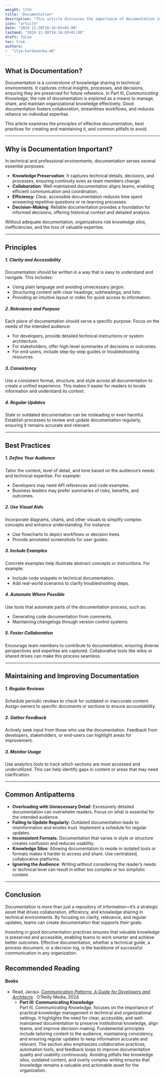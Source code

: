 ```yaml
---
weight: 1250
title: "Documentation"
description: "This article discusses the importance of documentation in communication and its key components."
icon: "article"
date: "2024-11-30T18:16:03+01:00"
lastmod: "2024-11-30T18:16:03+01:00"
draft: false
toc: true
authors:
-  "ilya-hardzeenka.md"
---
```

## What is Documentation?

Documentation is a cornerstone of knowledge sharing in technical environments. It captures critical insights, processes, and decisions, ensuring they are preserved for future reference. In Part III, *Communicating Knowledge*, the role of documentation is explored as a means to manage, share, and maintain organizational knowledge effectively. Good documentation fosters collaboration, streamlines workflows, and reduces reliance on individual expertise.

This article examines the principles of effective documentation, best practices for creating and maintaining it, and common pitfalls to avoid.

---

## Why is Documentation Important?

In technical and professional environments, documentation serves several essential purposes:

* **Knowledge Preservation**: It captures technical details, decisions, and processes, ensuring continuity even as team members change.
* **Collaboration**: Well-maintained documentation aligns teams, enabling efficient communication and coordination.
* **Efficiency**: Clear, accessible documentation reduces time spent answering repetitive questions or re-learning processes.
* **Decision-Making**: Reliable documentation provides a foundation for informed decisions, offering historical context and detailed analysis.

Without adequate documentation, organizations risk knowledge silos, inefficiencies, and the loss of valuable expertise.

---

## Principles

##### 1. Clarity and Accessibility

Documentation should be written in a way that is easy to understand and navigate. This includes:

* Using plain language and avoiding unnecessary jargon.
* Structuring content with clear headings, subheadings, and lists.
* Providing an intuitive layout or index for quick access to information.

##### 2. Relevance and Purpose

Each piece of documentation should serve a specific purpose. Focus on the needs of the intended audience:

* For developers, provide detailed technical instructions or system architecture.
* For stakeholders, offer high-level summaries of decisions or outcomes.
* For end-users, include step-by-step guides or troubleshooting resources.

##### 3. Consistency

Use a consistent format, structure, and style across all documentation to create a unified experience. This makes it easier for readers to locate information and understand its context.

##### 4. Regular Updates

Stale or outdated documentation can be misleading or even harmful. Establish processes to review and update documentation regularly, ensuring it remains accurate and relevant.

---

## Best Practices

##### 1. Define Your Audience

Tailor the content, level of detail, and tone based on the audience’s needs and technical expertise. For example:

* Developers may need API references and code examples.
* Business leaders may prefer summaries of risks, benefits, and outcomes.

##### 2. Use Visual Aids

Incorporate diagrams, charts, and other visuals to simplify complex concepts and enhance understanding. For instance:

* Use flowcharts to depict workflows or decision trees.
* Provide annotated screenshots for user guides.

##### 3. Include Examples

Concrete examples help illustrate abstract concepts or instructions. For example:

* Include code snippets in technical documentation.
* Add real-world scenarios to clarify troubleshooting steps.

##### 4. Automate Where Possible

Use tools that automate parts of the documentation process, such as:

* Generating code documentation from comments.
* Maintaining changelogs through version control systems.

##### 5. Foster Collaboration

Encourage team members to contribute to documentation, ensuring diverse perspectives and expertise are captured. Collaborative tools like wikis or shared drives can make this process seamless.

---

## Maintaining and Improving Documentation

##### 1. Regular Reviews

Schedule periodic reviews to check for outdated or inaccurate content. Assign owners to specific documents or sections to ensure accountability.

##### 2. Gather Feedback

Actively seek input from those who use the documentation. Feedback from developers, stakeholders, or end-users can highlight areas for improvement.

##### 3. Monitor Usage

Use analytics tools to track which sections are most accessed and underutilized. This can help identify gaps in content or areas that may need clarification.

---

## Common Antipatterns

* **Overloading with Unnecessary Detail**:  Excessively detailed documentation can overwhelm readers. Focus on what is essential for the intended audience.
* **Failing to Update Regularly**: Outdated documentation leads to misinformation and erodes trust. Implement a schedule for regular updates.
* **Inconsistent Formats**: Documentation that varies in style or structure creates confusion and reduces usability.
* **Knowledge Silos**: Allowing documentation to reside in isolated tools or formats makes it harder to access and share. Use centralized, collaborative platforms.
* **Ignoring the Audience**: Writing without considering the reader’s needs or technical level can result in either too complex or too simplistic content.

---

## Conclusion

Documentation is more than just a repository of information—it’s a strategic asset that drives collaboration, efficiency, and knowledge sharing in technical environments. By focusing on clarity, relevance, and regular updates, teams can create documentation that supports their goals.

Investing in good documentation practices ensures that valuable knowledge is preserved and accessible, enabling teams to work smarter and achieve better outcomes. Effective documentation, whether a technical guide, a process document, or a decision log, is the backbone of successful communication in any organization.

## Recommended Reading

#### Books

* Read, Jacqui. *[Communication Patterns: A Guide for Developers and Architects](https://communicationpatternsbook.com/)* . O'Reilly Media, 2024.
  * **Part III: Communicating Knowledge**\
    Part III, *Communicating Knowledge*, focuses on the importance of practical knowledge management in technical and organizational settings. It highlights the need for clear, accessible, and well-maintained documentation to preserve institutional knowledge, align teams, and improve decision-making. Fundamental principles include tailoring content to the audience, maintaining consistency, and ensuring regular updates to keep information accurate and relevant. The section also emphasizes collaborative practices, automation tools, and feedback loops to improve documentation quality and usability continuously. Avoiding pitfalls like knowledge silos, outdated content, and overly complex writing ensures that knowledge remains a valuable and actionable asset for the organization.
